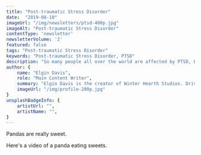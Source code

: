 ```yaml
---
title: "Post-traumatic Stress Disorder"
date:  "2019-08-10"
imageUrl: "/img/newsletters/ptsd-400p.jpg"
imageAlt: "Post-traumatic Stress Disorder"
contentType: 'newsletter'
newsletterVolume: '2'
featured: false
tags: "Post-traumatic Stress Disorder"
keywords: "Post-traumatic Stress Disorder, PTSD"
description: "So many people all over the world are affected by PTSD, but when was the last time we paused to reflect on what PTSD really encompasses?"
author: {
    name: "Elgin Davis",
    role: "Main Content Writer",
    summary: "Elgin Davis is the creator of Winter Hearth Studios. Driven by a passionate spirit and boundless curiosity, Davis' work seeks to explore the depths of humanity and what it might look like to live a hyper-meaningful existence here on earth.",
    imageUrl: "/img/profile-200p.jpg" 
}
unsplashBadgeInfo: {
    artistUrl: "",
    artistName: "",
}
---
```


Pandas are really sweet.

Here's a video of a panda eating sweets.

